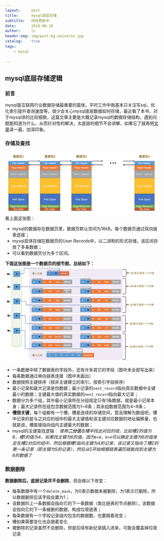 ```yaml
---
layout:     post
title:      mysql底层存储
subtitle:   持续更新中
date:       2019-06-18
author:     lc
header-img: img/post-bg-universe.jpg
catalog:    true
tags:
    - mysql

---
```


## mysql底层存储逻辑
### 前言
mysql是互联网行业数据存储最重要的载体。平时工作中我基本只关注写sql，优化索引提升查询速度等，很少会关心mysql底层数据如何存储，最近看了本书，对于mysql讲的比较细致，这篇文章主要是大概记录mysql的数据存储结构，遇到问题能知道为什么，从而针对性的解决，太底层的细节不会讲解，如果忘了就再把[文章](https://juejin.im/book/5bffcbc9f265da614b11b731/section/5bffdb30518825773a2ed38c)读一遍，加深印象。

### 存储及查找

![](https://github.com/skyWalkerLong/skywalkerlong.github.io/blob/master/img/2019061802.png?raw=true)
看上面这张图：
- mysql的数据存在数据页里，数据页默认空间为16kB，每个数据页通过双向链表连接；
- mysql具体存储在数据页的User Records中，以二进制的形式存储，该区间存放了多条数据；
- 可以看到数据页分为多个区间。

**下面这张图是一个数据页的细节图，总结如下：**
![](https://github.com/skyWalkerLong/skywalkerlong.github.io/blob/master/img/2019061801.png?raw=true)
- 一条数据中除了数据表的字段外，还有许多其它的字段（图中未全部写出来）
- 每条数据通过单向链表连接（图中未画出）
- 数据按照主键排序（按非主键建立的索引，按索引字段排序）
- 最小记录和最大记录是伪数据；最小记录的`next_record`指向真实数据中主键最小的数据；主键最大值的真实数据的`next_record`指向最大记录；
- 数据分为多个组，其中最小记录所在分组规定只有1条数据，就是最小记录本身；最大记录所在组包含数据范围为1~8条；其余组数据范围为4~8条；
- **槽很关键**，每个组都有一个槽，槽是连续的存储空间，暂且理解为数组吧，槽中记录的是与之对应的组中的最大主键值和该主键对应数据的地址偏移量，也就是说，槽直接指向组内主键最大的数据；
- mysql的主键查找逻辑：
*使用**二分法**在槽中找出对应的组，比如槽2的值为8，槽1的值为4，如果找主键为6的值，因为`6<8`，`6>4`可以确定主键为6的值肯定在槽2对应的组中，然后根据槽1指向主键为4的记录，该记录又指向了槽2的第一条记录（即主键为5的记录），然后从5开始根据链表遍历就能找到主键为6的数据了*

### 数据删除
**数据删除后，底层记录并不会删除**，但会做以下改变：
- 每条数据中有一个`delete_mask`，为0表示数据未被删除，为1表示已删除，所以数据删除后该字段会置为1；
- 该数据的上一条数据会指向它的下一条数据（类比链表的节点删除），该数据会指向它的下一条被删的数据，构成垃圾链表；
- 每条数据有一个字段记录组内包含的数据数，也要跟着改变；
- 槽如果需要变化也会跟着变化
- 被删除的记录虽然不会删除，但是后续有新纪录插入进来，可能会覆盖掉垃圾记录